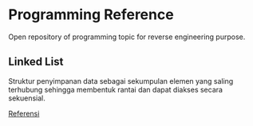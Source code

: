 # Programming Reference

Open repository of programming topic for reverse engineering purpose.

## Linked List

Struktur penyimpanan data sebagai sekumpulan elemen yang saling terhubung sehingga membentuk rantai dan dapat diakses secara sekuensial.

[Referensi](../../../References/Data-Structure/List/README.md)